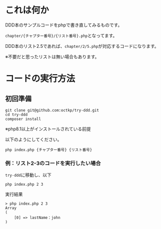 # これは何か
DDD本のサンプルコードをphpで書き直してみるものです。

`chapter/{チャプター番号}/{リスト番号}.php`となってます。

DDD本のリスト2.5であれば、`chapter/2/5.php`が対応するコードになります。

※不要だと思ったリストは無い場合もあります。

# コードの実行方法
## 初回準備
```
git clone git@github.com:octkp/try-ddd.git
cd try-ddd
composer install
```
※php8.1以上がインストールされている前提

以下のようにしてください。
```
php index.php {チャプター番号} {リスト番号}
```
### 例：リスト2-3のコードを実行したい場合
`try-ddd`に移動し、以下
```
php index.php 2 3
```
実行結果
```
> php index.php 2 3
Array
(
    [0] => lastName：john
)
```